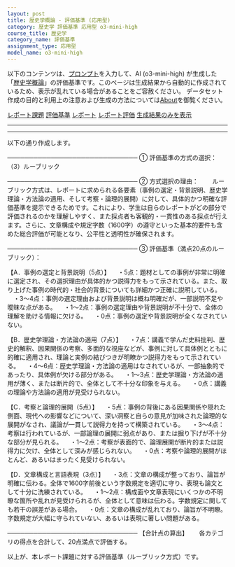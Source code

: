 ```yaml
---
layout: post
title: 歴史学概論 - 評価基準 (応用型)
category: 歴史学 評価基準 応用型 o3-mini-high
course_title: 歴史学
category_name: 評価基準
assignment_type: 応用型
model_name: o3-mini-high
---
```


以下のコンテンツは、[プロンプト](https://github.com/takedatoshiyuki/synthetic_assignments/tree/main/generated/歴史学/o3-mini-high/prompt_評価基準-応用型.md)を入力して、AI (o3-mini-high) が生成した「[歴史学概論](/contents/歴史学/)」の評価基準です。このページは生成結果から自動的に作成されているため、表示が乱れている場合があることをご容赦ください。
データセット作成の目的と利用上の注意および生成の方法については[About](/About)を御覧ください。

[レポート課題](../レポート課題-応用型)
[評価基準](../評価基準-応用型)
[レポート](../レポート-応用型)
[レポート評価](../レポート評価-応用型)
[生成結果のみを表示](https://github.com/takedatoshiyuki/synthetic_assignments/tree/main/generated/歴史学/o3-mini-high/評価基準-応用型.md)
  

***
***
  
以下の通り作成します。

──────────────────────────────
① 評価基準の方式の選択：　
　（3）ルーブリック

──────────────────────────────
② 方式選択の理由：　
　ルーブリック方式は、レポートに求められる各要素（事例の選定・背景説明、歴史学理論・方法論の適用、そして考察・論理的展開）に対して、具体的かつ明確な評価基準を提示できるためです。これにより、学生は自らのレポートがどの部分で評価されるのかを理解しやすく、また採点者も客観的・一貫性のある採点が行えます。さらに、文章構成や規定字数（1600字）の遵守といった基本的要件も含めた総合評価が可能となり、公平性と透明性が確保されます。

──────────────────────────────
③ 評価基準（満点20点のルーブリック）：

【A．事例の選定と背景説明（5点）】
　・5点：題材としての事例が非常に明確に選定され、その選択理由が具体的かつ説得力をもって示されている。また、取り上げた事例の時代的・社会的背景についても詳細かつ正確に説明している。
　・3～4点：事例の選定理由および背景説明は概ね明確だが、一部説明不足や曖昧な点がある。
　・1～2点：事例の選定理由や背景説明が不十分で、全体の理解を助ける情報に欠ける。
　・0点：事例の選定や背景説明が全くなされていない。

【B．歴史学理論・方法論の適用（7点）】
　・7点：講義で学んだ史料批判、歴史的解釈、因果関係の考察、多面的な視座などが、事例に対して具体例とともに的確に適用され、理論と実例の結びつきが明瞭かつ説得力をもって示されている。
　・4～6点：歴史学理論・方法論の適用はなされているが、一部抽象的であったり、具体例が欠ける部分がある。
　・1～3点：歴史学理論・方法論の適用が薄く、または断片的で、全体として不十分な印象を与える。
　・0点：講義の理論や方法論の適用が見受けられない。

【C．考察と論理的展開（5点）】
　・5点：事例の背後にある因果関係や隠れた側面、現代への影響などについて、深い洞察と自らの意見が加味された論理的な展開がなされ、議論が一貫して説得力を持って構築されている。
　・3～4点：考察は行われているが、一部論理の展開に弱点があり、または掘り下げが不十分な部分が見られる。
　・1～2点：考察が表面的で、論理展開が断片的または説得力に欠け、全体として深みが感じられない。
　・0点：考察や論理的展開がほとんど、あるいはまったく見受けられない。

【D．文章構成と言語表現（3点）】
　・3点：文章の構成が整っており、論旨が明確に伝わる。全体で1600字前後という字数規定を適切に守り、表現も論文として十分に洗練されている。
　・1～2点：構成面や文章表現にいくつかの不明瞭な箇所や乱れが見受けられるが、全体として意味は伝わる。字数規定に関しても若干の誤差がある場合。
　・0点：文章の構成が乱れており、論旨が不明瞭。字数規定が大幅に守られていない、あるいは表現に著しい問題がある。

──────────────────────────────
【合計点の算出】　
　各カテゴリの得点を合計して、20点満点で評価する。　

以上が、本レポート課題に対する評価基準（ルーブリック方式）です。
